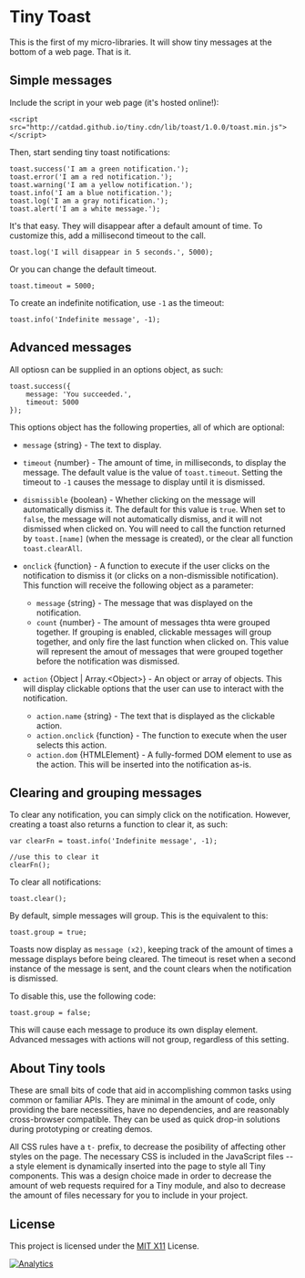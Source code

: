 # Tiny Toast

This is the first of my micro-libraries. It will show tiny messages at the bottom of a web page. That is it.

## Simple messages

Include the script in your web page (it's hosted online!):

	<script src="http://catdad.github.io/tiny.cdn/lib/toast/1.0.0/toast.min.js"></script>

Then, start sending tiny toast notifications:

	toast.success('I am a green notification.');
	toast.error('I am a red notification.');
	toast.warning('I am a yellow notification.');
	toast.info('I am a blue notification.');
	toast.log('I am a gray notification.');
    toast.alert('I am a white message.');
	
It's that easy. They will disappear after a default amount of time. To customize this, add a millisecond timeout to the call.

	toast.log('I will disappear in 5 seconds.', 5000);
	
Or you can change the default timeout.

	toast.timeout = 5000;
	
To create an indefinite notification, use `-1` as the timeout:

	toast.info('Indefinite message', -1);

## Advanced messages

All optiosn can be supplied in an options object, as such:

    toast.success({
        message: 'You succeeded.',
        timeout: 5000
    });
    
This options object has the following properties, all of which are optional:

* `message` {string} - The text to display.

* `timeout` {number} - The amount of time, in milliseconds, to display the message. The default value is the value of `toast.timeout`. Setting the timeout to `-1` causes the message to display until it is dismissed.

* `dismissible` {boolean} - Whether clicking on the message will automatically dismiss it. The default for this value is `true`. When set to `false`, the message will not automatically dismiss, and it will not dismissed when clicked on. You will need to call the function returned by `toast.[name]` (when the message is created), or the clear all function `toast.clearAll`.

* `onclick` {function} - A function to execute if the user clicks on the notification to dismiss it (or clicks on a non-dismissible notification). This function will receive the following object as a parameter:
  * `message` {string} - The message that was displayed on the notification.
  * `count` {number} - The amount of messages thta were grouped together. If grouping is enabled, clickable messages will group together, and only fire the last function when clicked on. This value will represent the amout of messages that were grouped together before the notification was dismissed.

* `action` {Object | Array.&lt;Object&gt;} - An object or array of objects. This will display clickable options that the user can use to interact with the notification.
  * `action.name` {string} - The text that is displayed as the clickable action.
  * `action.onclick` {function} - The function to execute when the user selects this action.
  * `action.dom` {HTMLElement} - A fully-formed DOM element to use as the action. This will be inserted into the notification as-is.

## Clearing and grouping messages

To clear any notification, you can simply click on the notification. However, creating a toast also returns a function to clear it, as such:

	var clearFn = toast.info('Indefinite message', -1);
	
	//use this to clear it
	clearFn();
	
To clear all notifications:

	toast.clear();
    
By default, simple messages will group. This is the equivalent to this:

    toast.group = true;
    
Toasts now display as `message (x2)`, keeping track of the amount of times a message displays before being cleared. The timeout is reset when a second instance of the message is sent, and the count clears when the notification is dismissed.

To disable this, use the following code:

    toast.group = false;
    
This will cause each message to produce its own display element. Advanced messages with actions will not group, regardless of this setting.

## About Tiny tools

These are small bits of code that aid in accomplishing common tasks using common or familiar APIs. They are minimal in the amount of code, only providing the bare necessities, have no dependencies, and are reasonably cross-browser compatible. They can be used as quick drop-in solutions during prototyping or creating demos.

All CSS rules have a `t-` prefix, to decrease the posibility of affecting other styles on the page. The necessary CSS is included in the JavaScript files -- a style element is dynamically inserted into the page to style all Tiny components. This was a design choice made in order to decrease the amount of web requests required for a Tiny module, and also to decrease the amount of files necessary for you to include in your project.

## License

This project is licensed under the [MIT X11](http://opensource.org/licenses/MIT) License.

[![Analytics](https://ga-beacon.appspot.com/UA-17159207-7/tiny-toast/readme)](https://github.com/igrigorik/ga-beacon)
